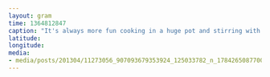 ```yaml
---
layout: gram
time: 1364812847
caption: "It's always more fun cooking in a huge pot and stirring with a giant spoon."
latitude: 
longitude: 
media:
- media/posts/201304/11273056_907093679353924_125033782_n_17842650877000351.jpg
---
```

